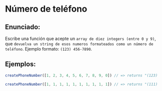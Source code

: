 # Número de teléfono

## Enunciado:
Escribe una función que acepte un `array de diez integers (entre 0 y 9)`, que `devuelva un string de esos numeros formateados como un número de teléfono`. Ejemplo formato: `(123) 456-7890`.

## Ejemplos:
```jsx
createPhoneNumber([1, 2, 3, 4, 5, 6, 7, 8, 9, 0]) // => returns "(123) 456-7890"

createPhoneNumber([1, 1, 1, 1, 1, 1, 1, 1, 1, 1]) // => returns "(111) 111-1111");
```
